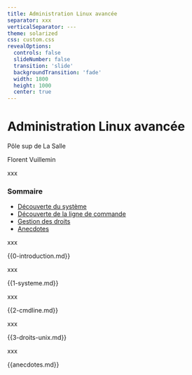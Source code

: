 ```yaml
---
title: Administration Linux avancée
separator: xxx
verticalSeparator: ---
theme: solarized
css: custom.css
revealOptions:
  controls: false
  slideNumber: false
  transition: 'slide'
  backgroundTransition: 'fade'
  width: 1800
  height: 1000
  center: true
---
```



# Administration Linux avancée

Pôle sup de La Salle

Florent Vuillemin

xxx

### Sommaire

* [Découverte du système](#/decouverte-systeme)
* [Découverte de la ligne de commande](#/decouverte-ligne-cmd)
* [Gestion des droits](#/droits-unix)
* [Anecdotes](#/anecdotes)

xxx

{{0-introduction.md}}

xxx

<!-- .slide: id="decouverte-systeme" -->
{{1-systeme.md}}

xxx

<!-- .slide: id="decouverte-ligne-cmd" -->
{{2-cmdline.md}}

xxx

<!-- .slide: id="droits-unix" -->
{{3-droits-unix.md}}

xxx

<!-- .slide: id="anecdotes" -->
{{anecdotes.md}}